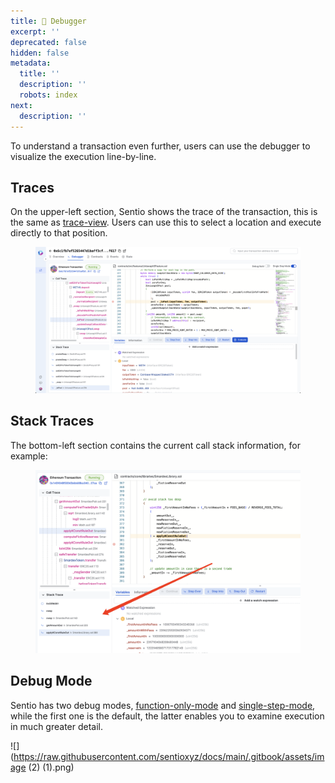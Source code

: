 ```yaml
---
title: 🔎 Debugger
excerpt: ''
deprecated: false
hidden: false
metadata:
  title: ''
  description: ''
  robots: index
next:
  description: ''
---
```

To understand a transaction even further, users can use the debugger to visualize the execution line-by-line.

## Traces

On the upper-left section, Sentio shows the trace of the transaction, this is the same as [trace-view](trace-view "mention"). Users can use this to select a location and execute directly to that position.

<figure>
  <img src="https://raw.githubusercontent.com/sentioxyz/docs/main/.gitbook/assets/image (2) (4).png" alt="" />
  <figcaption></figcaption>
</figure>

## Stack Traces

The bottom-left section contains the current call stack information, for example:

<figure>
  <img src="https://raw.githubusercontent.com/sentioxyz/docs/main/.gitbook/assets/image (7) (5).png" alt="" />
  <figcaption></figcaption>
</figure>

## Debug Mode

Sentio has two debug modes, [function-only-mode](function-only-mode "mention") and [single-step-mode](single-step-mode "mention"), while the first one is the default, the latter enables you to examine execution in much greater detail.

![](https://raw.githubusercontent.com/sentioxyz/docs/main/.gitbook/assets/image (2) (1).png)